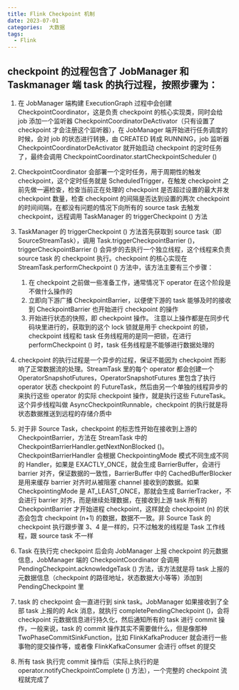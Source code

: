 ```yaml
---
title: Flink Checkpoint 机制
date: 2023-07-01
categories:  大数据
tags:
  - Flink
---
```


## checkpoint 的过程包含了 JobManager 和 Taskmanager 端 task 的执行过程，按照步骤为：	
1. 在 JobManager 端构建 ExecutionGraph 过程中会创建 CheckpointCoordinator，这是负责 checkpoint 的核心实现类，同时会给 job 添加一个监听器 CheckpointCoordinatorDeActivator（只有设置了 checkpoint 才会注册这个监听器），在 JobManager 端开始进行任务调度的时候，会对 job 的状态进行转换，由 CREATED 转成 RUNNING，job 监听器 CheckpointCoordinatorDeActivator 就开始启动 checkpoint 的定时任务了，最终会调用 CheckpointCoordinator.startCheckpointScheduler ()


2. CheckpointCoordinator 会部署一个定时任务，用于周期性的触发 checkpoint，这个定时任务就是 ScheduledTrigger，在触发 checkpoint 之前先做一遍检查，检查当前正在处理的 checkpoint 是否超过设置的最大并发 checkpoint 数量，检查 checkpoint 的间隔是否达到设置的两次 checkpoint 的时间间隔，在都没有问题的情况下向所有的 source task 去触发 checkpoint，远程调用 TaskManager 的 triggerCheckpoint () 方法


3. TaskManager 的 triggerCheckpoint () 方法首先获取到 source task（即 SourceStreamTask），调用 Task.triggerCheckpointBarrier ()，triggerCheckpointBarrier () 会异步的去执行一个独立线程，这个线程来负责 source task 的 checkpoint 执行。checkpoint 的核心实现在 StreamTask.performCheckpoint () 方法中，该方法主要有三个步骤：
	1. 在 checkpoint 之前做一些准备工作，通常情况下 operator 在这个阶段是不做什么操作的
	2. 立即向下游广播 CheckpointBarrier，以便使下游的 task 能够及时的接收到 CheckpointBarrier 也开始进行 checkpoint 的操作
	3. 开始进行状态的快照，即 checkpoint 操作。
	注意以上操作都是在同步代码块里进行的，获取到的这个 lock 锁就是用于 checkpoint 的锁，checkpoint 线程和 task 任务线程用的是同一把锁，在进行 performCheckpoint () 时，task 任务线程是不能够进行数据处理的

4. checkpoint 的执行过程是一个异步的过程，保证不能因为 checkpoint 而影响了正常数据流的处理。StreamTask 里的每个 operator 都会创建一个 OperatorSnapshotFutures，OperatorSnapshotFutures 里包含了执行 operator 状态 checkpoint 的 FutureTask，然后由另一个单独的线程异步的来执行这些 operator 的实际 checkpoint 操作，就是执行这些 FutureTask。这个异步线程叫做 AsyncCheckpointRunnable，checkpoint 的执行就是将状态数据推送到远程的存储介质中


5. 对于非 Source Task，checkpoint 的标志性开始在接收到上游的 CheckpointBarrier，方法在 StreamTask 中的 CheckpointBarrierHandler.getNextNonBlocked ()。CheckpointBarrierHandler 会根据 CheckpointingMode 模式不同生成不同的 Handler，如果是 EXACTLY_ONCE，就会生成 BarrierBuffer，会进行 barrier 对齐，保证数据的一致性，BarrierBuffer 中的 CachedBufferBlocker 是用来缓存 barrier 对齐时从被阻塞 channel 接收到的数据。如果 CheckpointingMode 是 AT_LEAST_ONCE，那就会生成 BarrierTracker，不会进行 barrier 对齐，而是继续处理数据，在接收到上游 task 所有的 CheckpointBarrier 才开始进程 checkpoint，这样就会 checkpoint (n) 的状态会包含 checkpoint (n+1) 的数据，数据不一致。非 Source Task 的 checkpoint 执行跟步骤 3、4 是一样的，只不过触发的线程是 Task 工作线程，跟 source task 不一样


6. Task 在执行完 checkpoint 后会向 JobManager 上报 checkpoint 的元数据信息，JobManager 端的 CheckpointCoordinator 会调用 PendingCheckpoint.acknowledgeTask () 方法，该方法就是将 task 上报的元数据信息（checkpoint 的路径地址，状态数据大小等等）添加到 PendingCheckpoint 里


7. task 的 checkpoint 会一直进行到 sink task。JobManager 如果接收到了全部 task 上报的的 Ack 消息，就执行 completePendingCheckpoint ()，会将 checkpoint 元数据信息进行持久化，然后通知所有的 task 进行 commit 操作，一般来说，task 的 commit 操作其实不需要做什么，但是像那种 TwoPhaseCommitSinkFunction，比如 FlinkKafkaProducer 就会进行一些事物的提交操作等，或者像 FlinkKafkaConsumer 会进行 offset 的提交


8. 所有 task 执行完 commit 操作后（实际上执行的是 operator.notifyCheckpointComplete () 方法），一个完整的 checkpoint 流程就完成了